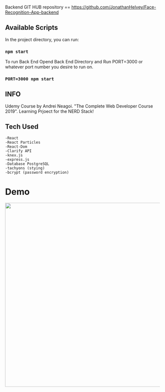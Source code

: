 Backend GIT HUB repository == https://github.com/JonathanHelvey/Face-Recognition-App-backend


## Available Scripts

In the project directory, you can run:

### `npm start`

To run Back End
Opend Back End Directory and Run PORT=3000 or whatever port number you desire to run on.

### `PORT=3000 npm start`

## INFO
Udemy Course by Andrei Neagoi. "The Complete Web Developer Course 2019".  Learning Prjoect for the NERD Stack!

## Tech Used

```
-React
-React Particles
-React-Dom
-Clarify API
-knex.js
-express.js
-Database PostgreSQL
-tachyons (stying)
-bcrypt (password encryption)
```

# Demo

<img src="smartbrain.gif" data-canonical-src="smartbrain.gif" width="800" height="600" />
